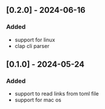 ## [0.2.0] - 2024-06-16

### Added
- support for linux
- clap cli parser

## [0.1.0] - 2024-05-24

### Added

- support to read links from toml file
- support for mac os